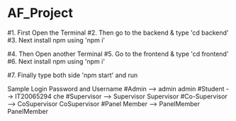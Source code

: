 # AF_Project

#1. First Open the Terminal
#2. Then go to the backend & type 'cd backend'
#3. Next install npm using 'npm i'

#4. Then Open another Terminal
#5. Go to the frontend & type 'cd frontend'
#6. Next install npm using 'npm i'

#7. Finally type both side 'npm start' and run

Sample Login Password and Username
#Admin --> admin admin
#Student --> IT20065294 che
#Supervisor --> Supervisor Supervisor
#Co-Supervisor --> CoSupervisor CoSupervisor
#Panel Member --> PanelMember PanelMember
